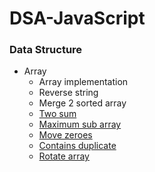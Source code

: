 # DSA-JavaScript

### Data Structure

- Array
	- Array implementation
  - Reverse string
  - Merge 2 sorted array
  - [Two sum](https://leetcode.com/problems/two-sum/description/)
  - [Maximum sub array](https://leetcode.com/problems/maximum-subarray/description/)
  - [Move zeroes](https://leetcode.com/problems/move-zeroes/description/)
  - [Contains duplicate](https://leetcode.com/problems/contains-duplicate/description/)
  - [Rotate array](https://leetcode.com/problems/rotate-array/description/)
